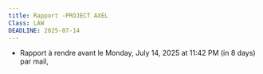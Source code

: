 ```yaml
---
title: Rapport -PROJECT AXEL
Class: LAW
DEADLINE: 2025-07-14
---
```

  
- Rapport à rendre avant le Monday, July 14, 2025 at 11:42 PM (in 8 days) par mail,